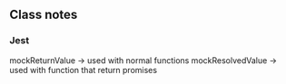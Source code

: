 ## Class notes

### Jest
mockReturnValue -> used with normal functions
mockResolvedValue -> used with function that return promises